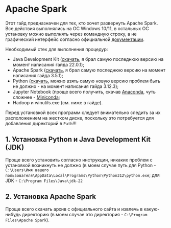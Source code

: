 # Apache Spark
Этот гайд предназначен для тех, кто хочет развернуть Apache Spark. Все действия выполнялись на ОС Windows 10/11, в остальных ОС установку можно выполнять через командную строку, а не графический интерфейс согласно официальной [документации](https://spark.apache.org/).

Необходимый стек для выполнения процедур: 
* Java Development Kit ([скачать](https://www.oracle.com/cis/java/technologies/downloads/), я брал самую последнюю версию на момент написания гайда 22.0.1);
* Apache Spark ([скачать](https://spark.apache.org/), я брал самую последнюю версию на момент написания гайда 3.5.1);
* Python ([скачать](https://www.python.org/), можно взять самую новую версию проблем быть не должно - на момент написания гайда 3.12.3);
* Jupyter Notebook (проще всего получить, скачав [Anaconda](https://www.anaconda.com/), чуть сложнее - [Miniconda](https://docs.anaconda.com/free/miniconda/index.html);
* Hadoop и winutils.exe (см. ниже в гайде).

Перед установкой всех программ следует внимательно следить за их расположением на жестком диске, поскольку это потребуется для добавления директорий в `Path`!!!

## 1. Установка Python и Java Development Kit (JDK)
Проще всего установить согласно инструкции, никаких проблем с установкой возникнуть не должно (в моем случае путь для Python - `C:\Users\Имя вашего пользователя\AppData\Local\Programs\Python\Python312\python.exe`; для JDK - `C:\Program Files\Java\jdk-22`

## 2. Установка Apache Spark
Проще всего скачать архив с официального сайта и извлечь в какую-нибудь директорию (в моем случае это директория - `C:\Program Files\Apache Spark`).
